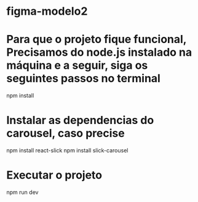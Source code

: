 # figma-modelo2


# Para que o projeto fique funcional, Precisamos do node.js instalado na máquina e a seguir, siga os seguintes passos no terminal

npm install

# Instalar as dependencias do carousel, caso precise
npm install react-slick
npm install slick-carousel

# Executar o projeto
npm run dev
